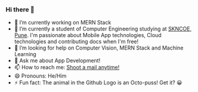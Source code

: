 ### Hi there 👋

- 🔭 I’m currently working on MERN Stack
- 🌱 I’m currently a student of Computer Engineering studying at [SKNCOE, Pune](http://cms.sinhgad.edu/sinhgad_engineering_institutes/skncoe_vadgaon/institute_details.aspx). I'm passionate about Mobile App technologies, Cloud technologies and contributing docs when I'm free!
- 🤔 I’m looking for help on Computer Vision, MERN Stack and Machine Learning
- 💬 Ask me about App Development!
- 📫 How to reach me: [Shoot a mail anytime!](patwardhanatharva6@gmail.com)
- 😄 Pronouns: He/Him
- ⚡ Fun fact: The animal in the Github Logo is an Octo-puss! Get it? :grinning:

<!--
**CodeSadhu/CodeSadhu** is a ✨ _special_ ✨ repository because its `README.md` (this file) appears on your GitHub profile.

Here are some ideas to get you started:

- 🔭 I’m currently working on ...
- 🌱 I’m currently learning ...
- 👯 I’m looking to collaborate on ...
- 🤔 I’m looking for help with ...
- 💬 Ask me about ...
- 📫 How to reach me: ...
- 😄 Pronouns: ...
- ⚡ Fun fact: ...
-->
